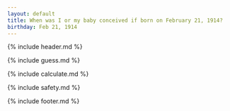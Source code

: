 ```yaml
---
layout: default
title: When was I or my baby conceived if born on February 21, 1914?
birthday: Feb 21, 1914
---
```


{% include header.md %}

{% include guess.md %}

{% include calculate.md %}

{% include safety.md %}

{% include footer.md %}



